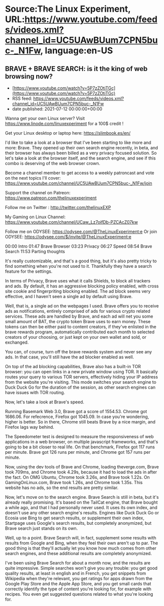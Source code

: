 # Source:The Linux Experiment, URL:https://www.youtube.com/feeds/videos.xml?channel_id=UC5UAwBUum7CPN5buc-_N1Fw, language:en-US

## BRAVE + BRAVE SEARCH: is it the king of web browsing now?
 - [https://www.youtube.com/watch?v=5P7zZOtiTGc](https://www.youtube.com/watch?v=5P7zZOtiTGc)
 - RSS feed: https://www.youtube.com/feeds/videos.xml?channel_id=UC5UAwBUum7CPN5buc-_N1Fw
 - date published: 2021-07-12 00:00:00+00:00

Wanna get your own Linux server? Visit https://www.linode.com/linuxexperiment for a 100$ credit ! 

Get your Linux desktop or laptop here: https://slimbook.es/en/

I'd like to take a look at a browser that I've been starting to like more and more: Brave. They opened up their own search engine recently, in beta, and their browser has always been billed as a very privacy focused solution. So let's take a look at the browser itself, and the search engine, and see if this combo is deserving of the web browser crown.

Become a channel member to get access to a weekly patroncast and vote on the next topics I'll cover:
https://www.youtube.com/channel/UC5UAwBUum7CPN5buc-_N1Fw/join

Support the channel on Patreon: 
https://www.patreon.com/thelinuxexperiment

Follow me on Twitter : http://twitter.com/thelinuxEXP

My Gaming on Linux Channel: https://www.youtube.com/channel/UCaw_Lz7oifDb-PZCAcZ07kw

Follow me on ODYSEE: https://odysee.com/@TheLinuxExperiment:e
Or join ODYSEE: https://odysee.com/$/invite/@TheLinuxExperiment:e

00:00 Intro
01:47 Brave Browser
03:23 Privacy
06:27 Speed
08:54 Brave Search
11:53 Parting thoughts

It's really customizable, and that's a good thing, but it's also pretty tricky to find something when you're not used to it. Thankfully they have a search feature for the settings.

In terms of Privacy, Brave uses what it calls Shields, to block all trackers and ads. By default, it has an aggressive blocking policy enabled, with cross site cookie and fingerpriting blocking enabled. The ad block seems very effective, and I haven't seen a single ad by default using Brave.

Well, that is, a single ad on the webpages I used. Brave offers you to receive ads as notifications, entirely comprised of ads for various crypto related services. These ads are handled by Brave, and each ad will net you some small amount of BAT, the crypto token Brave uses to earn money. These tokens can then be either paid to content creators, if they've enlisted in the brave rewards program, automatically contributed each month to selected creators of your choosing, or just kept on your own wallet and sold, or exchanged.

You can, of course, turn off the brave rewards system and never see any ads. In that case, you'll still have the ad blocker enabled as well.

On top of the ad blocking capabilities, Brave also has a built-in TOR browser: you can open links in a new private window using TOR. It basically routes your query to various TOR servers, effectively hiding your IP address from the website you're visiting. This mode switches your search engine to Duck Duck Go for the duration of the session, as other search engines can have issues with TOR routing.

Now, let's take a look at Brave's speed.

Running Basemark Web 3.0, Brave got a score of 1554.53. Chrome got 1686.06. For refecrence, Firefox got 1045.09. In case you're wondering, higher is better. So in there, Chrome still beats Brave by a nice margin, and Firefox lags way behind.

The Speedometer test is designed to measure the responsiveness of web applications in a web browser, on multiple javascript frameworks, and that's going to be a bit closer to real life.
On that benchmark, Firefox got 117 runs per minute. Brave got 126 runs per minute, and Chrome got 157 runs per minute.

Now, using the dev tools of Brave and Chrome, loading theverge.com, Brave took 709ms, and Chrome took 4.29s, because it had to load the ads in after the fact.
On OMG Ubuntu, Chrome took 3.26s, and Brave took 1.22s.
On GamingOnLinux.com, Brave took 1.26s, and Chrome took 1.35s. This website has no ads, so the end results are pretty similar.

Now, let's move on to the search engine. Brave Search is still in beta, but it's already really promising. It's based on the TailCat engine, that Brave bought a while ago, and that I had personally never used. It uses its own index, and doesn't use any other search engine's results. Engines like Duck Duck Go or Ecosia use Bing to get search results, or supplement their own index, Startpage uses Google's search results, but completely anonymized, but Brave search just stands on its own.

Well, up to a point. Brave Search will, in fact, supplement some results with results from Google and Bing, when they feel their own aren't up to par. The good thing is that they'll actually let you know how much comes from other search engines, and these additional results are completely anonymized.

I've been using Brave Search for about a month now, and the results are quite impressive.
Simple searches won't give you any trouble: you get good quality results, at least in english and in French, you get snippets from Wikipedia when they're relevant, you get ratings for apps drawn from the Google Play Store and the Apple App Store, and you get small cards that correctly identify the type of content you're looking for, for example with recipes. You even get suggested questions related to what you're looking for.

